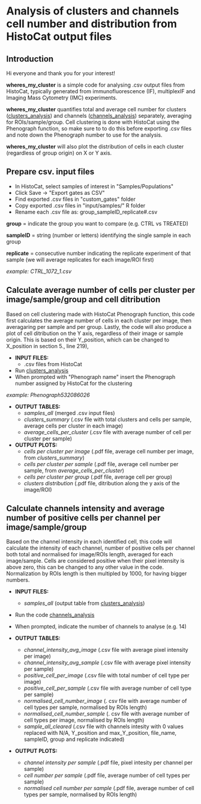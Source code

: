 # Analysis of clusters and channels cell number and distribution from HistoCat output files

## Introduction

Hi everyone and thank you for your interest!

**wheres_my_cluster** is a simple code for analysing .csv output files from HistoCat, typically generated from immunofluorescence (IF), multiplexIF and Imaging Mass Cytometry (IMC) experiments. 

**wheres_my_cluster** quantifies total and average cell number for clusters ([clusters_analysis](https://github.com/AlessiaCaramello/wheres_my_cluster/blob/main/scripts/cluster_analysis.R)) and channels ([channels_analysis](link)) separately, averaging for ROIs/sample/group. Cell clustering is done with HistoCat using the Phenograph function, so make sure to to do this before exporting .csv files and note down the Phenograph number to use for the analysis. 

**wheres_my_cluster** will also plot the distribution of cells in each cluster (regardless of group origin) on X or Y axis.


## Prepare csv. input files

- In HistoCat, select samples of interest in "Samples/Populations"
- Click Save -> "Export gates as CSV"
- Find exported .csv files in "custom_gates" folder
- Copy  exported .csv files in "input/samples/" R folder
- Rename each .csv file as: group_sampleID_replicate#.csv

**group** = indicate the group you want to compare (e.g. CTRL vs TREATED)

**sampleID** = string (number or letters) identifying the single sample in each group

**replicate** = consecutive number indicating the replicate experiment of that sample (we will average replicates for each image/ROI first)  

*example: CTRL_1072_1.csv*

## Calculate average number of cells per cluster per image/sample/group and cell ditribution

Based on cell clustering made with HistoCat Phenograph function, this code first calculates the average number of cells in each cluster per image, then averagaring per sample and per group. Lastly, the code will also produce a plot of cell ditribution on the Y axis, regardless of their image or sample origin. This is based on their Y_position, which can be changed to X_position in section 5., line 219), 

- **INPUT FILES:** 
  - .csv files from HistoCat
- Run [clusters_analysis](https://github.com/AlessiaCaramello/wheres_my_cluster/blob/main/scripts/cluster_analysis.R)
- When prompted with "Phenograph name" insert the Phenograph number assigned by HistoCat for the clustering 

*example: Phenograph532086026*
- **OUTPUT TABLES:** 
  - *samples_all* (merged .csv input files)
  - *clusters_summary* (.csv file with total clusters and cells per sample, average cells per cluster in each image)
  - *average_cells_per_cluster* (.csv file with average number of cell per cluster per sample)
- **OUTPUT PLOTS:** 
  - *cells per cluster per image* (.pdf file, average cell number per image, from *clusters_summary*)
  - *cells per cluster per sample* (.pdf file, average cell number per sample, from *average_cells_per_cluster*)
  - *cells per cluster per group* (.pdf file, average cell per group)
  - *clusters distribution* (.pdf file, ditribution along the y axis of the image/ROI)


## Calculate channels intensity and average number of positive cells per channel per image/sample/group

Based on the channel intensity in each identified cell, this code will calculate the intensity of each channel, number of positive cells per channel  both total and normalised for image/ROIs length, averaged for each image/sample. Cells are considered positive when their pixel intensity is above zero, this can be changed to any other value in the code. Normalization by ROIs length is then multipled by 1000, for having bigger numbers.

- **INPUT FILES:** 
  - *samples_all* (output table from [clusters_analysis](https://github.com/AlessiaCaramello/wheres_my_cluster/blob/main/scripts/clusters_analysis.R))

- Run the code [channels_analysis](https://github.com/AlessiaCaramello/wheres_my_cluster/blob/main/scripts/channels_analysis.R)
- When prompted, indicate the number of channels to analyse (e.g. 14)

- **OUTPUT TABLES:** 
  - *channel_intensity_avg_image* (.csv file with average pixel intensity per image)
  - *channel_intensity_avg_sample* (.csv file with average pixel intensity per sample)
  - *positive_cell_per_image* (.csv file with total number of cell type per image)
  - *positive_cell_per_sample* (.csv file with average number of cell type per sample)
  - *normalised_cell_number_image* (. csv file with average number of cell types per sample, normalised by ROIs length)
  - *normalised_cell_number_sample* (. csv file with average number of cell types per image, normalised by ROIs length)
  - *sample_all_cleared* (.csv file with channels intesity with 0 values replaced with N/A, Y_position and max_Y_position, file_name, sampleID, group and replicate indicated)

- **OUTPUT PLOTS:** 
  - *channel intensity per sample* (.pdf file, pixel intesity per channel per sample)
  - *cell number per sample* (.pdf file, average number of cell types per sample)
  - *normalised cell number per sample* (.pdf file, average number of cell types per sample, normalised by ROIs length)

